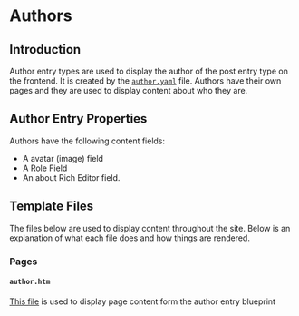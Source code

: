 # Authors

## Introduction

Author entry types are used to display the author of the post entry type on the frontend. It is created by the [`author.yaml`](https://github.com/artistro08/tailor-starter/blob/main/pages/author.htm) file. Authors have their own pages and they are used to display content about who they are.&#x20;

## Author Entry Properties

Authors have the following content fields:

* A avatar (image) field
* A Role Field
* An about Rich Editor field.&#x20;

## Template Files

The files below are used to display content throughout the site. Below is an explanation of what each file does and how things are rendered.&#x20;

### Pages

#### `author.htm`

[This file](https://github.com/artistro08/tailor-starter/blob/main/pages/author.htm) is used to display page content form the author entry blueprint

